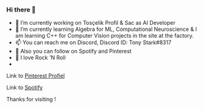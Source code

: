 ### Hi there 👋

- 🔭 I’m currently working on Tosçelik Profil & Sac as AI Developer
- 🌱 I’m currently learning Algebra for ML, Computational Neuroscience & I am learning C++ for Computer Vision projects in the site at the factory.
- 📫 You can reach me on Discord, Discord ID: Tony Stark#8317
- 👯 Also you can follow on Spotify and Pinterest
- 🤘 I love Rock 'N Roll
- 

Link to [Pinterest Profiel](https://tr.pinterest.com/r00t_TonyStark/)

Link to [Spotify](https://open.spotify.com/user/85gnnw6eucstooirsk9j5zuia?si=06a276edea3c4429)

Thanks for visiting !

<!--
**Yigit-AI-Dev/Yigit-AI-Dev** is a ✨ _special_ ✨ repository because its `README.md` (this file) appears on your GitHub profile.

Here are some ideas to get you started:

- 🔭 I’m currently working on ...
- 🌱 I’m currently learning ...
- 👯 I’m looking to collaborate on ...
- 🤔 I’m looking for help with ...
- 💬 Ask me about ...
- 📫 How to reach me: ...
- 😄 Pronouns: ...
- ⚡ Fun fact: ...
-->
